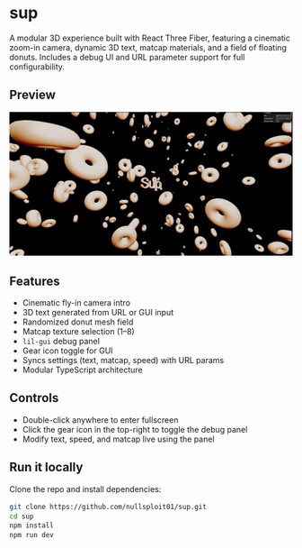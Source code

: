 # sup

A modular 3D experience built with React Three Fiber, featuring a cinematic zoom-in camera, dynamic 3D text, matcap materials, and a field of floating donuts. Includes a debug UI and URL parameter support for full configurability.

## Preview

![Preview](./images/screenshot.jpeg)

## Features

- Cinematic fly-in camera intro
- 3D text generated from URL or GUI input
- Randomized donut mesh field
- Matcap texture selection (1–8)
- `lil-gui` debug panel
- Gear icon toggle for GUI
- Syncs settings (text, matcap, speed) with URL params
- Modular TypeScript architecture

## Controls

- Double-click anywhere to enter fullscreen
- Click the gear icon in the top-right to toggle the debug panel
- Modify text, speed, and matcap live using the panel

## Run it locally

Clone the repo and install dependencies:

```bash
git clone https://github.com/nullsploit01/sup.git
cd sup
npm install
npm run dev
```
